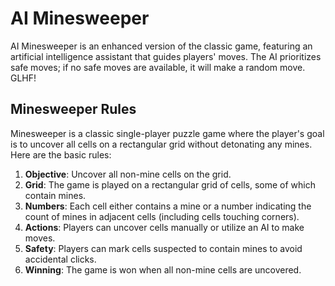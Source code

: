 # AI Minesweeper

AI Minesweeper is an enhanced version of the classic game, featuring an artificial intelligence assistant that guides players' moves. The AI prioritizes safe moves; if no safe moves are available, it will make a random move. GLHF!

## Minesweeper Rules

Minesweeper is a classic single-player puzzle game where the player's goal is to uncover all cells on a rectangular grid without detonating any mines. Here are the basic rules:

1. **Objective**: Uncover all non-mine cells on the grid.
2. **Grid**: The game is played on a rectangular grid of cells, some of which contain mines.
3. **Numbers**: Each cell either contains a mine or a number indicating the count of mines in adjacent cells (including cells touching corners).
4. **Actions**: Players can uncover cells manually or utilize an AI to make moves.
5. **Safety**: Players can mark cells suspected to contain mines to avoid accidental clicks.
6. **Winning**: The game is won when all non-mine cells are uncovered.